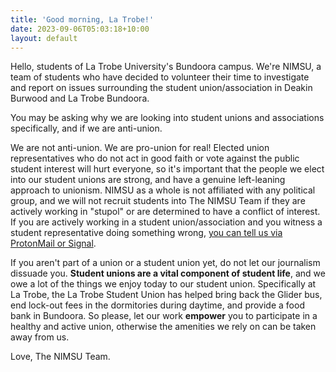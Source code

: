 ```yaml
---
title: 'Good morning, La Trobe!'
date: 2023-09-06T05:03:18+10:00
layout: default
---
```

Hello, students of La Trobe University's Bundoora campus. We're NIMSU, a team of students who have decided to volunteer their time to investigate and report on issues surrounding the student union/association in Deakin Burwood and La Trobe Bundoora. 

You may be asking why we are looking into student unions and associations specifically, and if we are anti-union. 

We are not anti-union. We are pro-union for real! Elected union representatives who do not act in good faith or vote against the public student interest will hurt everyone, so it's important that the people we elect into our student unions are strong, and have a genuine left-leaning approach to unionism. NIMSU as a whole is not affiliated with any political group, and we will not recruit students into The NIMSU Team if they are actively working in "stupol" or are determined to have a conflict of interest. If you are actively working in a student union/association and you witness a student representative doing something wrong, [you can tell us via ProtonMail or Signal](https://nimsu.org/contact/).

If you aren't part of a union or a student union yet, do not let our journalism dissuade you. **Student unions are a vital component of student life**, and we owe a lot of the things we enjoy today to our student union. Specifically at La Trobe, the La Trobe Student Union has helped bring back the Glider bus, end lock-out fees in the dormitories during daytime, and provide a food bank in Bundoora. So please, let our work **empower** you to participate in a healthy and active union, otherwise the amenities we rely on can be taken away from us. 

Love,
The NIMSU Team.